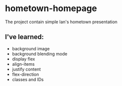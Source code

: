 # hometown-homepage

The project contain simple Ian's hometown presentation

## I've learned:
- background image
- background blending mode
- display flex
- align-items
- justify content
- flex-direction
- classes and IDs
